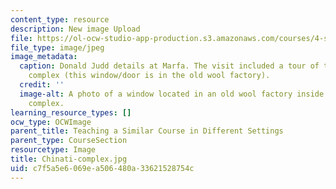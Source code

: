 ```yaml
---
content_type: resource
description: New image Upload
file: https://ol-ocw-studio-app-production.s3.amazonaws.com/courses/4-s67-landscape-experience-seminar-in-land-art-fall-2016/c7f5a5e6069ea506480a33621528754c_Chinati-complex.jpg
file_type: image/jpeg
image_metadata:
  caption: Donald Judd details at Marfa. The visit included a tour of the Chinati
    complex (this window/door is in the old wool factory).
  credit: ''
  image-alt: A photo of a window located in an old wool factory inside of the Chinati
    complex.
learning_resource_types: []
ocw_type: OCWImage
parent_title: Teaching a Similar Course in Different Settings
parent_type: CourseSection
resourcetype: Image
title: Chinati-complex.jpg
uid: c7f5a5e6-069e-a506-480a-33621528754c
---
```

